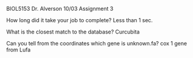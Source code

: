 BIOL5153
Dr. Alverson
10/03
Assignment 3

How long did it take your job to complete?
Less than 1 sec.

What is the closest match to the database?
Curcubita

Can you tell from the coordinates which gene is unknown.fa?
cox 1 gene from Lufa